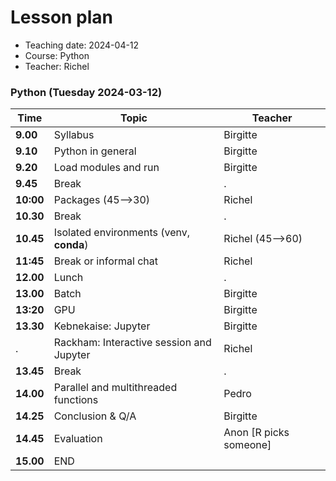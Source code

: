 # Lesson plan

 * Teaching date: 2024-04-12
 * Course: Python
 * Teacher: Richel

### Python (Tuesday 2024-03-12)

Time     |Topic                      |Teacher
---------|---------------------------|-------
**9.00** |Syllabus                   |Birgitte
**9.10** |Python in general          |Birgitte
**9.20** |Load modules and run       |Birgitte
**9.45** |Break                      |.
**10:00**|Packages  (45-->30)                 |Richel
**10.30**|Break                      |.
**10.45**|Isolated environments (venv, **conda**)     |Richel (45-->60)
**11:45**|Break or informal chat     |Richel 
**12.00**|Lunch                      |.
**13.00**|Batch                      |Birgitte
**13:20**|GPU                        |Birgitte
**13.30**|Kebnekaise: Jupyter        |Birgitte
.        |Rackham:  Interactive session and Jupyter         |Richel
**13.45**|Break                      |.
**14.00**|Parallel and multithreaded functions|Pedro
**14.25**|Conclusion & Q/A           |Birgitte
**14.45**|Evaluation                 |Anon [R picks someone]
**15.00**|END 
